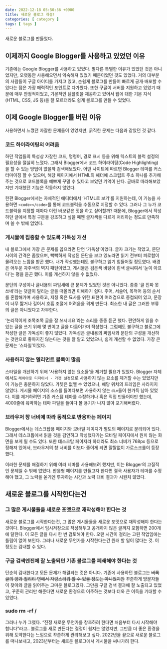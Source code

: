 ```yaml
---
date: 2022-12-18 05:50:56 +0900
title: 새로운 블로그 개설!
categories: [ category ]
tags: [ tags ]
---
```

새로운 블로그를 만들었다.

## 이제까지 Google Blogger를 사용하고 있었던 이유

기존에는 Google Blogger를 사용하고 있었다. 별다른 특별한 이유가 있었던 것은 아니었지만, 오랫동안 사용해오면서 익숙해져 있었기 때문이었던 것도 있었다. 거의 대부분의 사람들이 구글 아이디를 가지고 있고, 손쉽게 블로그를 만들어 빠르게 공개·배포할 수 있다는 점은 가장 매력적인 포인트로 다가왔다. 또한 구글이 서버를 지원하고 있었기 때문에 매우 안정적이었고, 기본적인 템플릿을 제공하고 있어서 웹에 대한 기본 지식(HTML, CSS, JS 등)을 잘 모르더라도 쉽게 블로그를 만들 수 있었다.

## 이제 Google Blogger를 버린 이유

사용하면서 느꼈던 자잘한 문제들이 있었지만, 굵직한 문제는 다음과 같았던 것 같다.

### 코드 하이라이팅의 어려움
하던 작업들의 특성상 자잘한 코드, 명령어, 경로 표시 등을 위해 텍스트의 블럭 설정의 필요성을 절실히 느꼈다. 그래서 Blogger에서 코드 하이라이팅(Code Highlighting)을 할 수 있는 방법이 없을까 검색해보았다. 어떤 사이트에 따르면 Blogger 테마를 커스터마이징 할 수 있으며, 해당 페이지에서 HTML의 헤더에 스크립트 주소 하나를 추가해주는 것으로 코드블록을 예쁘게 꾸밀 수 있다고 보았던 기억이 난다. 곧바로 따라해보았지만 기대했던 기능은 작동하지 않았다.

한편 Blogger에서는 자체적인 에디터에서 ‘HTML로 보기’를 지원하는데, 이 기능을 사용하면 `<code></code>`를 통해 코드블럭을 수동으로 지정할 수 있다. 그러나 그 누가 코드블럭을 지정할 때마다 이런 바보같은 짓을 하고 싶어할까? 때문에, Blogger에서 작성하던 글에서 특정 구문을 강조하고 싶을 때엔 글자색을 다르게 처리하는 정도로 만족하며 쓸 수 밖에 없었다.

### 게시물에 집중할 수 있도록 가독성 개선

내 블로그에서 가장 큰 문제를 꼽으라면 단연 ‘가독성’이었다. 글자 크기는 작았고, 문단 사이의 간격은 좁았으며, 빽빽하게 작성된 문단을 보고 있노라면 읽기 전부터 피로함이 몰려오는 느낌을 받곤 했다. 내가 작성했는데도 불구하고 읽기 힘들어질 정도였다. 배경은 어두운 자주색의 벽지 패턴이었고, 게시물은 검은색 바탕에 흰색 글씨여서 ‘눈이 아프다’는 평을 듣곤 했다. 이를 개선하지 않을 수 없었다.

문단의 구성이나 글내용의 짜임새에 큰 문제가 있었던 것은 아니었다. 종종 ‘글 진짜 못 쓰네’라는 댓글이 달리는 글을 떠올리면 이해하기 쉽다. 주어, 서술어, 목적어 등의 순서를 혼합해가며 사용하고, 지칭 혹은 묘사를 위한 표현이 여러겹으로 중첩되어 있고, 문장이 너무 짧거나 길어서 호흡 조절에 어려움을 겪게 만든다. 최소한 내 글은 그러한 부류의 글은 아니었다고 자부한다.

‘논리적이게 조목조목 글을 잘 쓰시네요’라는 소리를 종종 듣곤 했다. 편안하게 읽을 수 있는 글을 쓰기 위해 몇 번이고 글을 다듬어가며 작성했다. 그럼에도 불구하고 블로그에 작성한 글은 가독성이 좋지 않았다. 가독성은 글내용의 짜임새와 문단의 구성을 개선하는 것만으로 좋아지진 않는다는 것을 잘 알고 있었으나, 쉽게 개선할 수 없었다. 가장 큰 문제는 ‘스타일’이었다.

### 사용하지 않는 엘리먼트 블록이 많음
스타일을 개선하기 위해 ‘사용하지 않는 요소들’을 제거할 필요가 있었다. Blogger 자체에서도 `레이아웃 디자이너 - 가젯 설정`으로 사용하지 않는 요소를 제거할 수는 있었지만 이 기능은 충분하지 않았다. 가젯은 없앨 수 있었으나, 해당 위치의 프레임은 사라지지 않았다. 게시물 페이지의 소스를 들여다보면 사용하지 않는 `div`들이 한가득 남아 있었다. 이를 제거하려면 기존 커스텀 테마를 수정하거나 혹은 직접 만들어야만 했는데, 4000줄에 육박하는 테마 파일을 들여다 볼 용기가 나지 않아 포기해버렸다.

### 브라우저 창 너비에 따라 동적으로 반응하는 페이지
Blogger에서는 데스크탑용 페이지와 모바일 페이지가 별도의 페이지로 분리되어 있다. 그래서 데스크톱에서 읽을 것을 감안하고 작성했다가는 모바일 페이지에서 원치 않는 화면을 보게 될 수도 있다. 또한 데스크탑 페이지라 하더라도 최소 너비가 768px 등으로 정해져 있어서, 브라우저의 창 너비를 이보다 줄이게 되면 얄짤없이 가로스크롤이 등장했다.

이러한 문제를 해결하기 위해 여러 테마를 사용해보려 했지만, 이는 Blogger의 고질적인 문제일 수 밖에 없었다. 반응형 페이지를 만들고자 한다면 결국 사용자가 테마를 수정해야 했고, 그 노력을 쏟기엔 투자하는 시간과 노력 대비 결과가 시원치 않았다.

## 새로운 블로그를 시작한다는건

### 그 많은 게시물들을 새로운 포맷으로 재작성해야 한다는 것

새로운 블로그를 시작한다는건, 그 많은 게시물들을 새로운 포맷으로 재작성해야 한다는 것이다. Blogger에서 임시저장으로 작성해두고 공개하지 않은 글까지 포함하면 200개에 달한다. 이 모든 글을 다시 한 번 검토해야 한다. 오랜 시간이 걸리는 고된 작업임에는 틀림이 없어 보인다. 그러나 새로운 무언가를 시작한다는건 원래 할 일이 많다는 것. 이 정도는 감내할 수 있다.

### 구글 검색엔진에 잘 노출되던 기존 블로그를 폐쇄해야 한다는 것
단순히 감내한다고 모든 문제가 해결되는 것은 아니다. 기존에 사용하던 블로그는 ~~비록 글의 양과 퀄리티 면에서 자랑스러워 할 수 있을 정도는 아니었지만~~ 꾸준하게 방문자들이 찾아와 글을 읽어주는 고마운 블로그였다. 그만큼 구글 검색 결과에 잘 노출되고 있었고, 꾸준히 관리만 해준다면 새로운 환경으로 이주하는 것보다 더욱 큰 이득을 기대할 수 있었다.

### sudo rm -rf /

그러나 누가 그랬다. “진정 새로운 무언가를 창조하려 한다면 처음부터 다시 시작해야 합니다”라고.. 블로그를 새로 만든다는 결정이 쉽지는 않았지만, 그만큼 더 좋은 환경을 위해 도약한다는 느낌으로 꾸준하게 관리해보고 싶다. 2022년을 끝으로 새로운 블로그를 떠나보내고, 2023년부터는 새로운 블로그에서 게시물을 써나가려 한다. 


